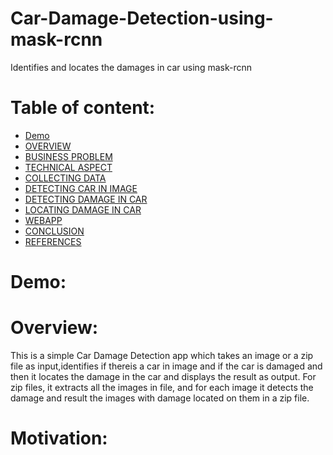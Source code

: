 # Car-Damage-Detection-using-mask-rcnn
Identifies and locates the damages in car using mask-rcnn
# Table of content:
- [Demo]()
- [OVERVIEW]() 
- [BUSINESS PROBLEM]()
- [TECHNICAL ASPECT]()
- [COLLECTING DATA]()
- [DETECTING CAR IN IMAGE]()
- [DETECTING DAMAGE IN CAR]()
- [LOCATING DAMAGE IN CAR]()
- [WEBAPP]()
- [CONCLUSION]()
- [REFERENCES]() 

# Demo:
# Overview:
This is a simple Car Damage Detection app which takes an image or a zip file as input,identifies if thereis a car in image and if the car is damaged and then it locates the damage in the car and displays the result as output. For zip files, it extracts all the images in file, and for each image it detects the damage and result the images with damage located on them in a zip file.
# Motivation:
